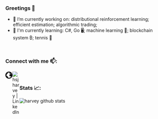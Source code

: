 ### Greetings 👋
- 🔭 I’m currently working on: distributional reinforcement learning; efficient estimation; algorithmic trading;
- 🌱 I'm currently learning: C#, Go 🖥️; machine learning 🤖; blockchain system ₿; tennis 🎾

</br>

### Connect with me 📫:
[<img align="left" alt="hsjharvey.github.io" width="22px" src="https://raw.githubusercontent.com/iconic/open-iconic/master/svg/globe.svg" />][website]
[<img align="left" alt="hsjharvey | LinkedIn" width="22px" src="https://cdn.jsdelivr.net/npm/simple-icons@v3/icons/linkedin.svg" />][linkedin]

</br>


### Stats 📈:
<img align="left" alt="harvey github stats" src="https://github-readme-stats.vercel.app/api/top-langs/?username=hsjharvey&layout=compact&count_private=true&show_icons=true" />


</br>

[website]: https://hsjharvey.github.io
[linkedin]: https://www.linkedin.com/in/harveyhuang


<!--
**hsjharvey/hsjharvey** is a ✨ _special_ ✨ repository because its `README.md` (this file) appears on your GitHub profile.
<img aligh="left" alt="status" src="https://github-readme-stats.vercel.app/api?username=hsjharvey&show_icons=true&show_icons=true"/>


Here are some ideas to get you started:

- 🔭 I’m currently working on ...
- 🌱 I’m currently learning ...
- 👯 I’m looking to collaborate on ...
- 🤔 I’m looking for help with ...
- 💬 Ask me about ...
- 📫 How to reach me: ...
- 😄 Pronouns: ...
- ⚡ Fun fact: ...
-->
